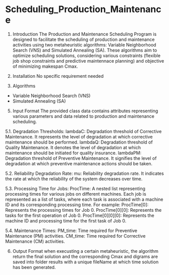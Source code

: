 # Scheduling_Production_Maintenance


1. Introduction
The Production and Maintenance Scheduling Program is designed to facilitate the scheduling of production and maintenance activities using two metaheuristic algorithms: Variable Neighborhood Search (VNS) and Simulated Annealing (SA). These algorithms aim to optimize scheduling solutions, considering various constraints (flexible job shop constraints and predictive maintennace planning) and objective of minimizing makespan Cmax.

2. Installation
No specific requirement needed

3. Algorithms
- Variable Neighborhood Search (VNS)
- Simulated Annealing (SA)

5. Input Format
The provided class data contains attributes representing various parameters and data related to production and maintenance scheduling.

5.1. Degradation Thresholds:
lambdaC: Degradation threshold of Corrective Maintenance. It represents the level of degradation at which corrective maintenance should be performed.
lambdaQ: Degradation threshold of Quality Maintenance. It denotes the level of degradation at which maintenance should be initiated for quality insurance.
lambdaPM: Degradation threshold of Preventive Maintenance. It signifies the level of degradation at which preventive maintenance actions should be taken.

5.2. Reliability Degradation Rate:
mu: Reliability degradation rate. It indicates the rate at which the reliability of the system decreases over time.

5.3. Processing Time for Jobs:
ProcTime: A nested list representing processing times for various jobs on different machines. Each job is represented as a list of tasks, where each task is associated with a machine ID and its corresponding processing time. For example:
ProcTime[0]: Represents the processing times for Job 0.
ProcTime[0][0]: Represents the tasks for the first operation of Job 0.
ProcTime[0][0][0]: Represents the machine ID and processing time for the first task of Job 0.

5.4. Maintenance Times:
PM_time: Time required for Preventive Maintenance (PM) activities.
CM_time: Time required for Corrective Maintenance (CM) activities.

6. Output Format
when execusting a certain metaheuristic, the algorithm return the final solution and the corresponding Cmax and digrams are saved into folder results with a unique fileName at which time solution has been generated. 
